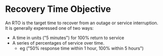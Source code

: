 # Recovery Time Objective

An RTO is the target time to recover from an outage or service interruption.  It is generally experessed one of two ways:
- A time in units ("5 minutes") for 100% return to service
- A series of percentages of service over time.
	- eg ("50% response time within 1 hour, 100% within 5 hours")